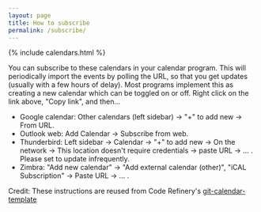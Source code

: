 ```yaml
---
layout: page
title: How to subscribe
permalink: /subscribe/
---
```


{% include calendars.html %}

You can subscribe to these calendars in your calendar program.  This
will periodically import the events by polling the URL, so that you
get updates (usually with a few hours of delay).  Most programs
implement this as creating a new calendar which can be toggled on or
off.  Right click on the link above, "Copy link", and then...

- Google calendar: Other calendars (left sidebar) → "+" to add new →
  From URL.
- Outlook web: Add Calendar → Subscribe from web.
- Thunderbird: Left sidebar → Calendar → "+" to add new → On the
  network → This location doesn't require credentials → paste URL →
  ... . Please set to update infrequently.
- Zimbra: "Add new calendar" → "Add external calendar
  (other)", "iCAL Subscription" → Paste URL → ... .

Credit: These instructions are reused from Code Refinery's
  [git-calendar-template](https://github.com/coderefinery/git-calendar-template)